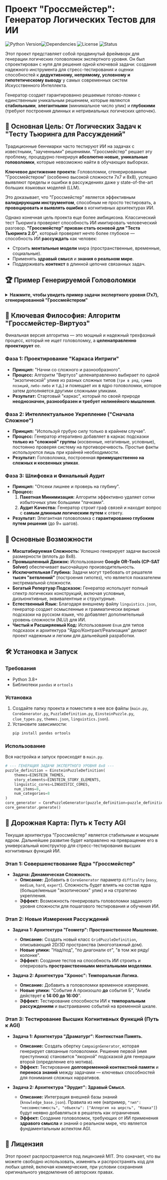 # Проект "Гроссмейстер": Генератор Логических Тестов для ИИ

![Python Version](https://img.shields.io/badge/python-3.8+-blue.svg)![Dependencies](https://img.shields.io/badge/dependencies-pandas%2C%20ortools-blueviolet.svg) ![License](https://img.shields.io/badge/license-MIT-green.svg) ![Status](https://img.shields.io/badge/status-production_ready-brightgreen.svg)

Этот проект представляет собой продвинутый фреймворк для генерации логических головоломок экспертного уровня. Он был спроектирован с нуля для решения одной ключевой задачи: создания надежного инструмента для стресс-тестирования и оценки способностей к **дедуктивному, непрямому, условному и гипотетическому выводу** у самых современных систем Искусственного Интеллекта.

Генератор создает гарантированно решаемые голово-ломки с единственным уникальным решением, которые являются **стабильными**, **элегантными** (минимальное число улик) и **глубокими** (требуют построения длинных и нетривиальных логических цепочек).

## 🎯 Основная Цель: От Логических Задач к "Тесту Тьюринга для Рассуждений"

Традиционные бенчмарки часто тестируют ИИ на задачах с известными, "заученными" решениями. "Гроссмейстер" решает эту проблему, процедурно генерируя **абсолютно новые, уникальные головоломки**, которые невозможно найти в обучающих выборках.

**Ключевое достижение проекта:** Головоломки, сгенерированные "Гроссмейстером" (особенно высокой сложности 7x7 и 8x8), успешно выявляют пределы и ошибки в рассуждениях даже у state-of-the-art больших языковых моделей (LLM).

Это доказывает, что "Гроссмейстер" является эффективным **валидирующим инструментом**, способным не просто тестировать, а **провоцировать и выявлять ошибки** в когнитивных архитектурах ИИ.

Однако конечная цель проекта еще более амбициозна. Классический тест Тьюринга проверяет способность ИИ имитировать человеческий разговор. **"Гроссмейстер" призван стать основой для "Теста Тьюринга 2.0"**, который проверяет нечто более глубокое — способность ИИ **рассуждать** как человек:
*   Строить **ментальные модели** мира (пространственные, временные, социальные).
*   Применять **здравый смысл** и **знания о реальном мире**.
*   Поддерживать **контекст** в длинной цепочке связанных задач.

## 🏆 Пример Генерируемой Головоломки

<details>
<summary><b>Нажмите, чтобы увидеть пример задачи экспертного уровня (7x7), сгенерированной "Гроссмейстером"</b></summary>

Эта задача была сгенерирована с первой попытки и является примером теста, способного выявлять ошибки в логике самых продвинутых систем ИИ.

--- ГЕНЕРАЦИЯ ЗАДАЧИ ---

[Генератор]: Тема: 'Тайна в Школе номер 7', Размер: 7x7, Геометрия: Линейная.

--- ПОПЫТКА ГЕНЕРАЦИИ №1/5 ---

[Загадка Эйнштейна]: Фаза 1: Проектирование каркаса интриги...
- [Виртуоз] Спроектирован разнообразный каркас из 10 подсказок.

[Загадка Эйнштейна]: Фаза 2: Достижение уникальности...
- [INFO] Этап 1/2: Укрепление сложными и средними подсказками...
- Уникальность достигнута на сложных уликах! Подсказок: 330

[Загадка Эйнштейна]: Фаза 3: Шлифовка и аудит...
- Удалено 287 избыточных подсказок (с 329 до 42).
- Минимизация завершена. Осталось 43 подсказок.
- Аудит пройден. Найден вопрос с длиной пути: 6
- УСПЕХ: Найдена интересная головоломка!

============================================================
ГЕНЕРАЦИЯ УСПЕШНО ЗАВЕРШЕНА.
Итоговое число подсказок: 43
Финальная сложность (ветвлений): 0
============================================================

**Сценарий: Тайна в сеттинге: Тайна в Школе номер 7**

Условия (43 подсказок):

1. В локация №1 находится обед 'Бургер'.
2. Верно лишь одно из двух: либо любимый фильм 'Драма' является характеристикой ученик 'Никита', либо в локация №1 находится домашнее животное 'Кошка'.
3. Верно лишь одно из двух: либо обед 'Салат' является характеристикой ученик 'Анна', либо предмет 'Биология' является характеристикой ученик 'Анна'.
4. Если в локация №5 находится предмет 'Физика', то в локация №7 находится место в библиотеке 'У окна'.
5. Если в локация №6 находится предмет 'Литература', то место в библиотеке 'У стеллажа 'А'' является характеристикой предмет 'Физика'.
6. Если в локация №6 находится цвет рюкзака 'Серый', то цвет рюкзака 'Фиолетовый' является характеристикой ученик 'Матвей'.
7. Если в локация №7 находится обед 'Роллы', то место в библиотеке 'На пуфике' является характеристикой обед 'Макароны'.
8. Если домашнее животное 'Хомяк' является характеристикой предмет 'Физика', то домашнее животное 'Черепаха' является характеристикой предмет 'Алгебра'.
9. Если любимый фильм 'Комедия' является характеристикой ученик 'Игорь', то место в библиотеке 'В углу' является характеристикой обед 'Пицца'.
10. Если место в библиотеке 'На пуфике' является характеристикой ученик 'Матвей', то домашнее животное 'Черепаха' является характеристикой предмет 'Алгебра'.
11. Если предмет 'Литература' является характеристикой ученик 'София', то домашнее животное 'Рыбки' является характеристикой предмет 'Биология'.
12. Локация, где ученик 'Анна', находится где-то левее локации, где цвет рюкзака 'Черный', которая в свою очередь левее локации, где предмет 'История'.
13. Локация, где ученик 'Игорь', находится где-то левее локации, где место в библиотеке 'В архиве', которая в свою очередь левее локации, где цвет рюкзака 'Зеленый'.
14. Локация, где цвет рюкзака 'Желтый', находится где-то левее локации, где обед 'Запеканка', которая в свою очередь левее локации, где любимый фильм 'Фантастика'.
15. Номер локация, где ученик 'Игорь', — нечётный.
16. Обед 'запеканка' находится в соседнем локация с цвет рюкзака 'Зеленый'.
17. Обед 'пицца' находится в соседнем локация с любимый фильм 'Комедия'.
18. Обед 'салат' находится в соседнем локация с цвет рюкзака 'Фиолетовый'.
19. Объекты цвет рюкзака 'Белый', любимый фильм 'Детектив' и домашнее животное 'Черепаха' находятся в трёх последовательных локациях (в любом порядке).
20. Предмет 'история' находится в соседнем локация с любимый фильм 'Фэнтези'.
21. Предмет 'литература' находится в соседнем локация с место в библиотеке 'У окна'.
22. Сумма номеров локаций, где домашнее животное 'Кошка' и где цвет рюкзака 'Зеленый', равна 8.
23. Сумма номеров локаций, где домашнее животное 'Попугай' и где цвет рюкзака 'Белый', равна 8.
24. Сумма номеров локаций, где любимый фильм 'Драма' и где цвет рюкзака 'Фиолетовый', равна 8.
25. Сумма номеров локаций, где любимый фильм 'Триллер' и где место в библиотеке 'У стеллажа 'А'', равна 8.
26. Сумма номеров локаций, где место в библиотеке 'В архиве' и где домашнее животное 'Собака', равна 8.
27. Сумма номеров локаций, где место в библиотеке 'За компьютером' и где домашнее животное 'Попугай', равна 8.
28. Сумма номеров локаций, где предмет 'Информатика' и где домашнее животное 'Попугай', равна 8.
29. Сумма номеров локаций, где предмет 'Информатика' и где обед 'Роллы', равна 8.
30. Сумма номеров локаций, где предмет 'Химия' и где цвет рюкзака 'Серый', равна 8.
31. Утверждение «в локация №1 находится цвет рюкзака 'Белый'» истинно тогда и только тогда, когда истинно утверждение «в локация №4 находится цвет рюкзака 'Розовый'».
32. Утверждение «в локация №1 находится цвет рюкзака 'Белый'» истинно тогда и только тогда, когда истинно утверждение «в локация №5 находится предмет 'Физика'».
33. Утверждение «домашнее животное 'Рыбки' является характеристикой обед 'Салат'» истинно тогда и только тогда, когда истинно утверждение «цвет рюкзака 'Зеленый' является характеристикой ученик 'Алексей'».
34. Утверждение «домашнее животное 'Рыбки' является характеристикой ученик 'Анна'» истинно тогда и только тогда, когда истинно утверждение «в локация №2 находится цвет рюкзака 'Желтый'».
35. Утверждение «место в библиотеке 'За компьютером' является характеристикой предмет 'Информатика'» истинно тогда и только тогда, когда истинно утверждение «обед 'Бургер' является характеристикой предмет 'Информатика'».
36. Утверждение «место в библиотеке 'У окна' является характеристикой ученик 'Алексей'» истинно тогда и только тогда, когда истинно утверждение «в локация №5 находится место в библиотеке 'У стеллажа 'А''».
37. Утверждение «обед 'Пицца' является характеристикой предмет 'Химия'» истинно тогда и только тогда, когда истинно утверждение «обед 'Котлета' является характеристикой ученик 'Никита'».
38. Ученик 'игорь' НЕ находится в том же локация, что и домашнее животное 'Черепаха'.
39. Ученик 'никита' НЕ находится в том же локация, что и любимый фильм 'Фэнтези'.
40. Ученик 'никита' НЕ находится в том же локация, что и место в библиотеке 'На пуфике'.
41. Ученик 'софия' НЕ находится в том же локация, что и домашнее животное 'Черепаха'.
42. Ученик 'софия' НЕ находится в том же локация, что и любимый фильм 'Комедия'.
43. Ученик 'софия' НЕ находится в том же локация, что и цвет рюкзака 'Желтый'.

<br>

Вопрос: Какой обед у любимый фильм по имени Комедия?

<br>

<details>
<summary><b>Показать скрытое решение</b></summary>

**Ответ для проверки: Бургер**

**Полная таблица решения:**
```
--- Скрытое Решение для самопроверки ---
      Ученик      Предмет       Обед   Любимый фильм Место в библиотеке Домашнее животное Цвет рюкзака
1     Игорь  Информатика     Бургер         Комедия     За компьютером             Кошка        Белый
2  Виктория        Химия      Пицца        Детектив             В углу            Собака       Желтый
3    Матвей      Алгебра   Макароны         Триллер          На пуфике          Черепаха   Фиолетовый
4      Анна     Биология      Салат  Документальный       На 2-м этаже             Рыбки      Розовый
5    Никита       Физика    Котлета           Драма     У стеллажа 'А'             Хомяк       Черный
6     София   Литература  Запеканка         Фэнтези           В архиве    Морская свинка        Серый
7   Алексей      История      Роллы      Фантастика             У окна           Попугай      Зеленый
```
</details>

</details>

## 🧠 Ключевая Философия: Алгоритм "Гроссмейстер-Виртуоз"

Финальная версия алгоритма — это мощный и надежный трехфазный процесс, который не ищет головоломку, а **целенаправленно проектирует** ее.

### **Фаза 1: Проектирование "Каркаса Интриги"**
*   **Принцип:** "Начни со сложного и разнообразного".
*   **Процесс:** Алгоритм "Виртуоз" целенаправленно выбирает по одной "экзотической" улике из разных сложных типов (`три в ряд`, `сумма позиций`, `либо-либо` и т.д.) и помещает их в ядро головоломки, которое затем дополняется другими сложными уликами.
*   **Результат:** Стартовый "каркас", который по своей природе **неоднозначен, разнообразен и требует нелинейного мышления**.

### **Фаза 2: Интеллектуальное Укрепление ("Сначала Сложное")**
*   **Принцип:** "Используй грубую силу только в крайнем случае".
*   **Процесс:** Генератор итеративно добавляет в каркас подсказки **только из "сложной" группы** (косвенные, негативные, условные), постоянно проверяя систему на противоречивость. Простые факты используются лишь при крайней необходимости.
*   **Результат:** Головоломка, построенная **преимущественно на сложных и косвенных уликах**.

### **Фаза 3: Шлифовка и Финальный Аудит**
*   **Принцип:** "Отсеки лишнее и проверь на глубину".
*   **Процесс:**
    1.  **Пакетная Минимизация:** Алгоритм эффективно удаляет сотни избыточных улик большими "пачками".
    2.  **Аудит Качества:** Генератор строит граф связей и находит вопрос с **самым длинным логическим путем** к ответу.
*   **Результат:** Элегантная головоломка с **гарантированно глубоким путем решения** (до 9+ шагов).

## 🚀 Основные Возможности

*   **Масштабируемая Сложность:** Успешно генерирует задачи высокой размерности (вплоть до 8x8).
*   **Промышленный Движок:** Использование **Google OR-Tools (CP-SAT Solver)** обеспечивает высочайшую производительность.
*   **Исключительная Глубина:** Задачи могут требовать от решателя **тысяч "ветвлений"** (построения гипотез), что является показателем экстремальной сложности.
*   **Богатый Репертуар Подсказок:** Генератор использует полный спектр логических конструкций, включая условные, дизъюнктивные, эквивалентные и структурные.
*   **Естественный Язык:** Благодаря внешнему файлу `linguistics.json`, генератор создает осмысленные и грамматически верные подсказки на русском языке, что добавляет дополнительный уровень сложности (NLU) для ИИ.
*   **Чистый и Расширяемый Код:** Использование `Enum` для типов подсказок и архитектура "Ядро/Контракт/Реализация" делают проект надежным и легким для дальнейшей разработки.

## 🛠️ Установка и Запуск

### Требования
*   Python 3.8+
*   Библиотеки `pandas` и `ortools`

### Установка
1.  Создайте папку проекта и поместите в нее все файлы (`main.py`, `CoreGenerator.py`, `PuzzleDefinition.py`, `EinsteinPuzzle.py`, `clue_types.py`, `themes.json`, `linguistics.json`).
2.  Установите зависимости:
    ```bash
    pip install pandas ortools
    ```

### Использование
Вся настройка и запуск происходят в `main.py`.

```python
# --- ГЕНЕРАЦИЯ ЗАДАЧИ ЭКСПЕРТНОГО УРОВНЯ 8x8 ---
puzzle_definition = EinsteinPuzzleDefinition(
    themes=EINSTEIN_THEMES,
    story_elements=EINSTEIN_STORY_ELEMENTS,
    linguistic_cores=LINGUISTIC_CORES,
    num_items=8,
    num_categories=8
)
core_generator = CorePuzzleGenerator(puzzle_definition=puzzle_definition)
core_generator.generate()
```

## 🔮 Дорожная Карта: Путь к Тесту AGI

Текущая архитектура "Гроссмейстер" является стабильным и мощным ядром. Дальнейшее развитие будет направлено на превращение его в универсальный конструктор для стресс-тестирования высших когнитивных функций ИИ.

### **Этап 1: Совершенствование Ядра "Гроссмейстер"**
*   **Задача: Динамическая Сложность.**
    *   **Описание:** Добавить в `CoreGenerator` параметр `difficulty` (`easy`, `medium`, `hard`, `expert`). Сложность будет влиять на состав ядра (больше/меньше "экзотических" улик) и на стратегию укрепления.
    *   **Эффект:** Возможность генерировать головоломки заданного уровня сложности для пошагового тестирования и обучения ИИ.

### **Этап 2: Новые Измерения Рассуждений**
*   **Задача 1: Архитектура "Геометр": Пространственное Мышление.**
    *   **Описание:** Создать новый класс `GridPuzzleDefinition`, описывающий 2D/3D пространства (многоэтажный дом).
    *   **Новые улики:** "Над/под", "по диагонали от", "в том же ряду/колонке".
    *   **Эффект:** Создание тестов на способность ИИ строить и оперировать **пространственными ментальными моделями**.

*   **Задача 2: Архитектура "Хронос": Темпоральная Логика.**
    *   **Описание:** Добавить в головоломки временное измерение.
    *   **Новые улики:** "Событие А произошло **до** события Б", "Алиби действует **с 14:00 до 16:00**".
    *   **Эффект:** Тестирование способности ИИ к **темпоральным рассуждениям** и выстраиванию событий на временной шкале.

### **Этап 3: Тестирование Высших Когнитивных Функций (Путь к AGI)**
*   **Задача 1: Архитектура "Драматург": Контекстная Память.**
    *   **Описание:** Создать обертку `CampaignGenerator`, которая генерирует связанные головоломки. Решение первой (имя преступника) становится "якорной" подсказкой для генерации второй (определение его мотива).
    *   **Эффект:** Тестирование **долговременной контекстной памяти** и **переноса знаний** между задачами — ключевых способностей для понимания сложных нарративов.

*   **Задача 2: Архитектура "Эрудит": Здравый Смысл.**
    *   **Описание:** Интеграция внешней базы знаний (`knowledge_base.json`). Правила из нее (например, `"тип": "несовместимость", "объекты": ["Аллергия на шерсть", "Кошка"]`) будут неявно добавляться в решатель как ограничения.
    *   **Эффект:** Создание головоломок, требующих от ИИ применения **здравого смысла** и знаний о реальном мире, что является фундаментальным аспектом AGI.

## 📄 Лицензия

Этот проект распространяется под лицензией MIT. Это означает, что вы можете свободно использовать, изменять и распространять код для любых целей, включая коммерческие, при условии сохранения оригинального уведомления об авторских правах.
